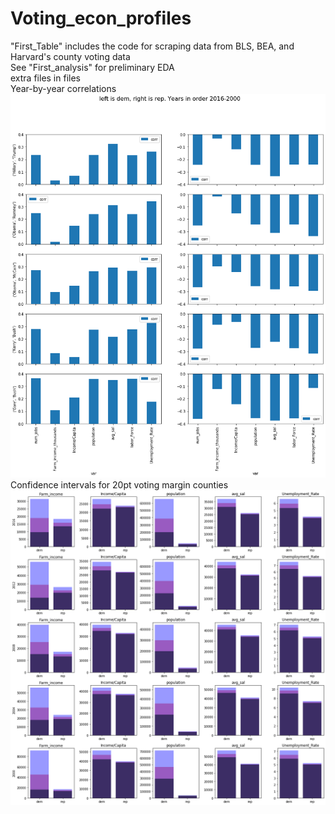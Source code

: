 # Voting_econ_profiles
"First_Table" includes the code for scraping data from BLS, BEA, and Harvard's county voting data\
See "First_analysis" for preliminary EDA\
extra files in files\
Year-by-year correlations\
![](files/General_Correls.png)
Confidence intervals for 20pt voting margin counties\
![](files/CI_60percent.png)
